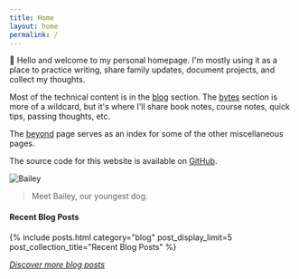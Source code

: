 ```yaml
---
title: Home
layout: home
permalink: /
---
```


👋 Hello and welcome to my personal homepage. I'm mostly using it as a place to practice writing, share family updates, 
document projects, and collect my thoughts.

Most of the technical content is in the [blog](/blog) section. The [bytes](/notes) section is more of a wildcard, but it's 
where I'll share book notes, course notes, quick tips, passing thoughts, etc.

The [beyond](/beyond) page serves as an index for some of the other miscellaneous pages.

The source code for this website is available on [GitHub](https://github.com/johnsosoka/jscom-blog).

![Bailey](https://media.johnsosoka.com/pages/homepage/IMG_4219.jpeg)
> Meet Bailey, our youngest dog.

#### Recent Blog Posts
{% include posts.html category="blog" post_display_limit=5 post_collection_title="Recent Blog Posts" %}

_[Discover more blog posts](/blog)_

